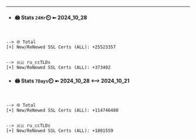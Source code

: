

---
- #### 🖨️ **Stats** `24Hr`⏲️ ➼ 2024_10_28
```console


--> 🌐 Total
[+] New/ReNewed SSL Certs (ALL): +25523357


--> 🇷🇺 ru_ccTLDs
[+] New/ReNewed SSL Certs (ALL): +373402

```

- #### 🖨️ **Stats** `7Days`⏲️ ➼ 2024_10_28 <--> 2024_10_21
```console


--> 🌐 Total
[+] New/ReNewed SSL Certs (ALL): +114746480


--> 🇷🇺 ru_ccTLDs
[+] New/ReNewed SSL Certs (ALL): +1801559

```

